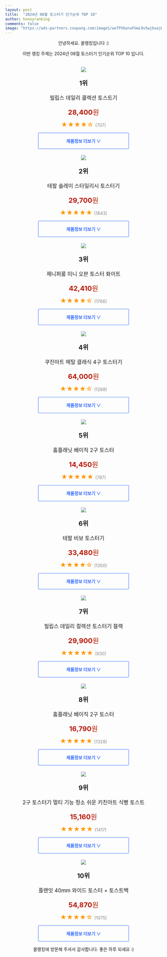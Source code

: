 ```yaml
---
layout: post
title:  "2024년 08월 토스터기 인기순위 TOP 10"
author: honeyranking
comments: false
image: "https://ads-partners.coupang.com/image1/woTPVbonuFUwL9v5wjbuajWzsSDHDr-xP3rNQYM9YiIIv5wWhLhCJi2bkqRRckcpG-IThFQgbshS7GqVDlwhqzt9TR4ZWARObEL7sS2v7plEwwJAm4FwhlADCfBAPpOr2UOOSiuTpy-JzmHuoQb47GqDZ72R-7EDSVEEJ7pRVxCROj9aXFyXS90VsZwd2IWf9QThKJZpaD67dQgYJ3z3ltRJKd6sMyZni3xo6VXxKYp5Zun5r98NdSByOFvrZ1_RYGB1WMAf7LZ7Gf_DMVJYngYeiQ55JVMJKt7G"
---
```

<p style="text-align: center;">안녕하세요. 꿀랭킹입니다 :)</p>
<p style="text-align: center;">이번 랭킹 주제는 2024년 08월 토스터기 인기순위 TOP 10 입니다.</p><center><img src="https://ads-partners.coupang.com/image1/woTPVbonuFUwL9v5wjbuajWzsSDHDr-xP3rNQYM9YiIIv5wWhLhCJi2bkqRRckcpG-IThFQgbshS7GqVDlwhqzt9TR4ZWARObEL7sS2v7plEwwJAm4FwhlADCfBAPpOr2UOOSiuTpy-JzmHuoQb47GqDZ72R-7EDSVEEJ7pRVxCROj9aXFyXS90VsZwd2IWf9QThKJZpaD67dQgYJ3z3ltRJKd6sMyZni3xo6VXxKYp5Zun5r98NdSByOFvrZ1_RYGB1WMAf7LZ7Gf_DMVJYngYeiQ55JVMJKt7G" style="margin-top:20px" /></center><p style="text-align: center; font-size: 20px"><b>1위</b></p><p style="text-align: center; font-size: 17px">필립스 데일리 콜렉션 토스트기</p><p style="text-align: center;"><span style="color: #b61800; font-size: 22px;"><b>28,400</b>원</span></p><p style="text-align: center;"><span style="color: #ff9600; font-size: 20px;">★★★★☆ </span><span style="color: #878787;">(707)</span></p><center><a href="https://link.coupang.com/re/AFFSDP?lptag=AF3899140&subid=honeyrank&pageKey=286139632&itemId=907371568&vendorItemId=3191354432&traceid=V0-153-48d6843202dc1df8&requestid=20240831090000421055853185&token=31850C%7CGM"><div style="font-size: 14px; display: inline-block; padding: 15px 90px; color: #346aff; border-radius: 2px; border: 1px solid #346aff; cursor: pointer;"><b>제품정보 더보기 &or;</b></div></a></center><center><img src="https://ads-partners.coupang.com/image1/v38qcvOBo4MKkK_gvxdnjwAGb2M4Mh-3jdImueolZmkgquY1cKF8TlZdMQZnfDPouYzI7v2x4gDRCrlRiaMgqTSovhDkIhF1buyJImXGsOlJVJCXglO7GRrAV60Zj4YH51fi8pgkfk0EJqakoyhwK_XULoyUHGz79LTsZtxbWSeH6pckWeXQl63Hn8nj_Ps2hlXNWuxzdsCRQjVQ7HTN7EszzvxC1m6h3gxTqHLce320jhSXFA6Bu23lT75KLo7BxuAtbMVq3yMSkQ7LyA1GBIRs0wca4pcTwA==" style="margin-top:20px" /></center><p style="text-align: center; font-size: 20px"><b>2위</b></p><p style="text-align: center; font-size: 17px">테팔 솔레이 스타일리시 토스터기</p><p style="text-align: center;"><span style="color: #b61800; font-size: 22px;"><b>29,700</b>원</span></p><p style="text-align: center;"><span style="color: #ff9600; font-size: 20px;">★★★★★ </span><span style="color: #878787;">(1843)</span></p><center><a href="https://link.coupang.com/re/AFFSDP?lptag=AF3899140&subid=honeyrank&pageKey=293422704&itemId=926413128&vendorItemId=5302207783&traceid=V0-153-b48ee1d1e000dfc2&requestid=20240831090000421055853185&token=31850C%7CGM"><div style="font-size: 14px; display: inline-block; padding: 15px 90px; color: #346aff; border-radius: 2px; border: 1px solid #346aff; cursor: pointer;"><b>제품정보 더보기 &or;</b></div></a></center><center><img src="https://ads-partners.coupang.com/image1/m9qvNPmEkXSPnTPum3bhGbIJ-bt-9uXDIInZbNByCk0KR2p8_YGhnNkFdgJxpVW7r3wTPE2QSS_Pe8JAekDIMKvzMlMMDXMQuByeaJHigGCpla4XqVofpZFH_-VPGcGbi0gRDqvgm5nexRmk8R0AzLs_phKr00JP4c2HUgJZX0icWiFYPYIujcYZlcHcHObFgNTblzLlYrpshIBxpYF-O4BFGjjO4vWzLGpr9L6O0f96SlEvblqdzCHjOqd2Wo8_FS1FfKm7LtQoCFvC0sfzpgyb1FBaAmAZZGc=" style="margin-top:20px" /></center><p style="text-align: center; font-size: 20px"><b>3위</b></p><p style="text-align: center; font-size: 17px">제니퍼룸 미니 오븐 토스터 화이트</p><p style="text-align: center;"><span style="color: #b61800; font-size: 22px;"><b>42,410</b>원</span></p><p style="text-align: center;"><span style="color: #ff9600; font-size: 20px;">★★★★☆ </span><span style="color: #878787;">(1766)</span></p><center><a href="https://link.coupang.com/re/AFFSDP?lptag=AF3899140&subid=honeyrank&pageKey=24205802&itemId=94245695&vendorItemId=3167109961&traceid=V0-153-bf221738e6bad694&requestid=20240831090000421055853185&token=31850C%7CGM"><div style="font-size: 14px; display: inline-block; padding: 15px 90px; color: #346aff; border-radius: 2px; border: 1px solid #346aff; cursor: pointer;"><b>제품정보 더보기 &or;</b></div></a></center><center><img src="https://ads-partners.coupang.com/image1/rlV-ZydM6Idt2yj7ruDtblbLzP6V-zr7Y6yQ4IVk9tQ5hyxLUSQ3BkuR_t63njyD2BVBJ53b6OVQTN63_KHC_5tHz-fgWS8Rww7fh6vX4ywMVhWGNJ8NiltUDRcphz0U5XcuyLf2t4WyoXrpBa72m5mvF1Q9UHKkNZ24bcW9kBhRNAn5xji8d9edM1fvfEhTvF67GqHCn8MY_DnFLfHzFkUY8ihvpTId6uMbF9dPWXOw7i1cCpTQ1b7ZdSfAUy5UBdN7gLmFJrzLYkmq9mH7yZ4xYttPZHUJLr56DSPpmRZ3Orr7LsI1aPs=" style="margin-top:20px" /></center><p style="text-align: center; font-size: 20px"><b>4위</b></p><p style="text-align: center; font-size: 17px">쿠진아트 메탈 클래식 4구 토스터기</p><p style="text-align: center;"><span style="color: #b61800; font-size: 22px;"><b>64,000</b>원</span></p><p style="text-align: center;"><span style="color: #ff9600; font-size: 20px;">★★★★☆ </span><span style="color: #878787;">(1288)</span></p><center><a href="https://link.coupang.com/re/AFFSDP?lptag=AF3899140&subid=honeyrank&pageKey=9931973&itemId=43951850&vendorItemId=3068794452&traceid=V0-153-b7ed5859d6d2ff0c&requestid=20240831090000421055853185&token=31850C%7CGM"><div style="font-size: 14px; display: inline-block; padding: 15px 90px; color: #346aff; border-radius: 2px; border: 1px solid #346aff; cursor: pointer;"><b>제품정보 더보기 &or;</b></div></a></center><center><img src="https://ads-partners.coupang.com/image1/qtLr0RA5AVo0hr3eqoPzqBZoczB0J2EQ2XTTziS3Lz1Dc6vdlrUvgJm9gU5ILi6gWLxPdqN-HDs6t5L13pn5cj5DyvDLucIt9XsjPhxlshucfmg-5kw-rvfvu55ODdrUCh3fM4n-RQvruhTQX7tZ931J_ie7_551sPpxmrct6ocWgoSuqGFz09ZdM0EDiCU77Bv6BaNGvpFMPRCU_mZEhesV27hhIb0z0W3nzcNwxrjb2WRkg3FIYWoFKe1j_ctQdMVMlmFUqDERZVKbLPEjKSEfafwOEX8bAg==" style="margin-top:20px" /></center><p style="text-align: center; font-size: 20px"><b>5위</b></p><p style="text-align: center; font-size: 17px">홈플래닛 베이직 2구 토스터</p><p style="text-align: center;"><span style="color: #b61800; font-size: 22px;"><b>14,450</b>원</span></p><p style="text-align: center;"><span style="color: #ff9600; font-size: 20px;">★★★★★ </span><span style="color: #878787;">(787)</span></p><center><a href="https://link.coupang.com/re/AFFSDP?lptag=AF3899140&subid=honeyrank&pageKey=4883100337&itemId=6359448286&vendorItemId=73654717945&traceid=V0-153-831dc263e9ef7c8b&requestid=20240831090000421055853185&token=31850C%7CGM"><div style="font-size: 14px; display: inline-block; padding: 15px 90px; color: #346aff; border-radius: 2px; border: 1px solid #346aff; cursor: pointer;"><b>제품정보 더보기 &or;</b></div></a></center><center><img src="https://ads-partners.coupang.com/image1/BjKa6Ljwbc5P9KzFBnQZ2SfVZjkwEbpl-XnGN7iebwwf4GIC4QR_l0CDUsyByWXVEypcaU8reLd6Unyph6ETXXGTbMCGu7Rk-GJiicnTlTQEL1xKtaDjUHwtThtl35nhwVIxfeaAfzVMarXtGFBrnZsNzyclYwPBDQQbQ54ntc9-tq8JnqNA2fdprg1advIU4GuN3o3aj9rYgonppxEm0oxHHoBaEAeEjc-fZy8_9vQzcPneR_vq-HcuxWbOkzeZ4g7MfbZXwoHZ63VtSm-hLwfWW8GSywZkyao=" style="margin-top:20px" /></center><p style="text-align: center; font-size: 20px"><b>6위</b></p><p style="text-align: center; font-size: 17px">테팔 비보 토스터기</p><p style="text-align: center;"><span style="color: #b61800; font-size: 22px;"><b>33,480</b>원</span></p><p style="text-align: center;"><span style="color: #ff9600; font-size: 20px;">★★★★☆ </span><span style="color: #878787;">(1350)</span></p><center><a href="https://link.coupang.com/re/AFFSDP?lptag=AF3899140&subid=honeyrank&pageKey=296039206&itemId=933435371&vendorItemId=5313343327&traceid=V0-153-8e9e1f1b9e02d60f&requestid=20240831090000421055853185&token=31850C%7CGM"><div style="font-size: 14px; display: inline-block; padding: 15px 90px; color: #346aff; border-radius: 2px; border: 1px solid #346aff; cursor: pointer;"><b>제품정보 더보기 &or;</b></div></a></center><center><img src="https://ads-partners.coupang.com/image1/g8-R0HMCfIfqy5lEg5vg04T7i-mkZa_HweEWfoe504fFMmub80LKRWaiQwN9aScMWZsfhWpAKmsL3pCSGMolNF1mvteqpT57Q5FfotDsNAuZxiF1T9-_wEmHyvwx9lJcyH9CsHyIpSO6I5KGLAfYNyncXuZ507vvJwr3tLvl1bWALcyEPL8WQubyO2uxZl8O5BhmmRpO5dI99AeM6yLGP-ibuBPCOzLbvsNhc0hKTec8LCc1NHxw9V7pyXZNCysQEq6x3wmaPXFVa_A-OO7h1HuKflNIg4Z1Qpg=" style="margin-top:20px" /></center><p style="text-align: center; font-size: 20px"><b>7위</b></p><p style="text-align: center; font-size: 17px">필립스 데일리 컬렉션 토스터기 블랙</p><p style="text-align: center;"><span style="color: #b61800; font-size: 22px;"><b>29,900</b>원</span></p><p style="text-align: center;"><span style="color: #ff9600; font-size: 20px;">★★★★★ </span><span style="color: #878787;">(930)</span></p><center><a href="https://link.coupang.com/re/AFFSDP?lptag=AF3899140&subid=honeyrank&pageKey=6586088385&itemId=14841160985&vendorItemId=82080425221&traceid=V0-153-6438017b89cc5602&requestid=20240831090000421055853185&token=31850C%7CGM"><div style="font-size: 14px; display: inline-block; padding: 15px 90px; color: #346aff; border-radius: 2px; border: 1px solid #346aff; cursor: pointer;"><b>제품정보 더보기 &or;</b></div></a></center><center><img src="https://ads-partners.coupang.com/image1/P7d2L2PMPN9zPiiUPyU_DP-FgjL9WQSwwUmxhyLLNkzoGAJMVz2NakcQ3hZtTQoBtLV0kLS6q-ie5Ov6w0i1GjYas1uP7c24zK1QgWZDV0-mr8jQrjTgOLrRv0gms0WWO7qawGbGPDfRMhhK6O0jX0WJXzU0Z1eZFuQUjZ2B6ATKBJfqWmJdOvx3EzR5WwtW2MYyJhDAiyRaBFGBUKhoI6yeYVf234tAOIhkk9beaW3Hm3s_1gYPsiCh8pwemfNFDBZr89sguvZVvjfskPAg0PmnaGxkHWWCY28=" style="margin-top:20px" /></center><p style="text-align: center; font-size: 20px"><b>8위</b></p><p style="text-align: center; font-size: 17px">홈플래닛 베이직 2구 토스터</p><p style="text-align: center;"><span style="color: #b61800; font-size: 22px;"><b>16,790</b>원</span></p><p style="text-align: center;"><span style="color: #ff9600; font-size: 20px;">★★★★★ </span><span style="color: #878787;">(1328)</span></p><center><a href="https://link.coupang.com/re/AFFSDP?lptag=AF3899140&subid=honeyrank&pageKey=4883100337&itemId=18998447410&vendorItemId=86123509725&traceid=V0-153-831dc263e9ef7c8b&requestid=20240831090000421055853185&token=31850C%7CGM"><div style="font-size: 14px; display: inline-block; padding: 15px 90px; color: #346aff; border-radius: 2px; border: 1px solid #346aff; cursor: pointer;"><b>제품정보 더보기 &or;</b></div></a></center><center><img src="https://ads-partners.coupang.com/image1/rRm9IzH-L4qR8g_urTY_jmU720m1NTeVEJktqReoXXw86ceFSf-7L1aFdoccJ5ywnVSiOnnf2IyAg0hWW35jcjTEs89w0vb7XyWxfgxZIDl_JCWc90rEVVSpQ4XGZIouaapOoa5jm1Rdr7wrA95ylzrc_FE_0xx3g12XldnPW0335aInWfpY1IovNZcho6hTomi90TLhW1GR9KqNWZGyVu5nR6ZvmZTQ5vVbSe53_pJSiCPwESXKRQZKdcB8THtSjKPbbG5uxkqNrlynnwieXU4LfUXOQTQZUBnKjqYc9MOla_Z5O7f2kkg=" style="margin-top:20px" /></center><p style="text-align: center; font-size: 20px"><b>9위</b></p><p style="text-align: center; font-size: 17px">2구 토스터기 멀티 기능  청소 쉬운 키친아트 식빵 토스트</p><p style="text-align: center;"><span style="color: #b61800; font-size: 22px;"><b>15,160</b>원</span></p><p style="text-align: center;"><span style="color: #ff9600; font-size: 20px;">★★★★★ </span><span style="color: #878787;">(1417)</span></p><center><a href="https://link.coupang.com/re/AFFSDP?lptag=AF3899140&subid=honeyrank&pageKey=8264927229&itemId=23813641456&vendorItemId=90837428620&traceid=V0-153-15dc3d2df612f512&requestid=20240831090000421055853185&token=31850C%7CGM"><div style="font-size: 14px; display: inline-block; padding: 15px 90px; color: #346aff; border-radius: 2px; border: 1px solid #346aff; cursor: pointer;"><b>제품정보 더보기 &or;</b></div></a></center><center><img src="https://ads-partners.coupang.com/image1/V8SiWarOFjAtSbuqVzaHqy2VTI4bn77KZtnVKcZydxUn3lWKxBfmvadP8fFsRghIrZw52yCHPNczmf0Y6qgT_MLhz-SHl8s-Una9FsuciWrke8JGFsdDY04jyAVC3RWdL6aTyYzIIh9Wi81qz2AgCt7IGBvyDkbstiPH7S2362ewsV-jDrdCwGT_ay5qZ1KuY-Aie3vpmghLGBZKwTfTeC6o8pls9qyBotB5hr1rDTDrErvwq1ncGKEylRCS82zBWw8PiEkm1QoUAIN7c4ZgktYpT0QkqrOJWnc=" style="margin-top:20px" /></center><p style="text-align: center; font-size: 20px"><b>10위</b></p><p style="text-align: center; font-size: 17px">플랜잇 40mm 와이드 토스터 + 토스트백</p><p style="text-align: center;"><span style="color: #b61800; font-size: 22px;"><b>54,870</b>원</span></p><p style="text-align: center;"><span style="color: #ff9600; font-size: 20px;">★★★★☆ </span><span style="color: #878787;">(1075)</span></p><center><a href="https://link.coupang.com/re/AFFSDP?lptag=AF3899140&subid=honeyrank&pageKey=1254445635&itemId=2254460309&vendorItemId=70251803574&traceid=V0-153-d80c137746b8786a&requestid=20240831090000421055853185&token=31850C%7CGM"><div style="font-size: 14px; display: inline-block; padding: 15px 90px; color: #346aff; border-radius: 2px; border: 1px solid #346aff; cursor: pointer;"><b>제품정보 더보기 &or;</b></div></a></center><p style="text-align: center;">꿀랭킹에 방문해 주셔서 감사합니다. 좋은 하루 되세요 :)</p>